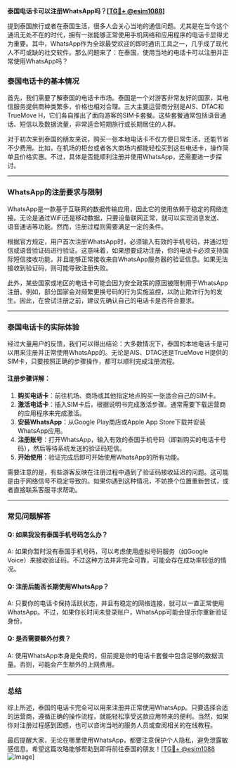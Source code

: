 **泰国电话卡可以注册WhatsApp吗？[[TG💪+ @esim1088](https://t.me/s/esim1088)]**

提到泰国旅行或者在泰国生活，很多人会关心当地的通信问题。尤其是在当今这个通讯无处不在的时代，拥有一张能够正常使用手机网络和应用程序的电话卡显得尤为重要。其中，WhatsApp作为全球最受欢迎的即时通讯工具之一，几乎成了现代人不可或缺的社交软件。那么问题来了：在泰国，使用当地的电话卡可以注册并正常使用WhatsApp吗？

### 泰国电话卡的基本情况

首先，我们需要了解泰国的电话卡市场。泰国是一个对游客非常友好的国家，其电信服务提供商种类繁多，价格也相对合理。三大主要运营商分别是AIS、DTAC和TrueMove H，它们各自推出了面向游客的SIM卡套餐。这些套餐通常包括语音通话、短信以及数据流量，非常适合短期旅行或长期居住的人群。

对于初次来到泰国的朋友来说，购买一张本地电话卡不仅方便日常生活，还能节省不少费用。比如，在机场的柜台或者各大商场内都能轻松买到这些电话卡，操作简单且价格实惠。不过，具体是否能顺利注册并使用WhatsApp，还需要进一步探讨。

---

### WhatsApp的注册要求与限制

WhatsApp是一款基于互联网的数据传输应用，因此它的使用依赖于稳定的网络连接。无论是通过WiFi还是移动数据，只要设备联网正常，就可以实现消息发送、语音通话等功能。然而，注册过程则需要满足一定的条件。

根据官方规定，用户首次注册WhatsApp时，必须输入有效的手机号码，并通过短信或语音验证码进行验证。这意味着，如果想要成功注册，你的电话卡必须支持国际短信接收功能，并且能够正常接收来自WhatsApp服务器的验证信息。如果无法接收到验证码，则可能导致注册失败。

此外，某些国家或地区的电话卡可能会因为安全政策的原因被限制用于WhatsApp注册。例如，部分国家会对频繁更换号码的行为实施监控，以防止欺诈行为的发生。因此，在尝试注册之前，建议先确认自己的电话卡是否符合要求。

---

### 泰国电话卡的实际体验

经过大量用户的反馈，我们可以得出结论：大多数情况下，泰国的本地电话卡是可以用来注册并正常使用WhatsApp的。无论是AIS、DTAC还是TrueMove H提供的SIM卡，只要按照正确的步骤操作，都可以顺利完成注册流程。

#### 注册步骤详解：
1. **购买电话卡**：前往机场、商场或其他指定地点购买一张适合自己的SIM卡。
2. **激活电话卡**：插入SIM卡后，根据说明书完成激活步骤。通常需要下载运营商的应用程序来完成激活。
3. **安装WhatsApp**：从Google Play商店或Apple App Store下载并安装WhatsApp应用。
4. **注册账号**：打开WhatsApp，输入有效的泰国手机号码（即新购买的电话卡号码），然后等待系统发送的验证码短信。
5. **开始使用**：验证完成后即可开始使用WhatsApp的所有功能。

需要注意的是，有些游客反映在注册过程中遇到了验证码接收延迟的问题。这可能是由于网络信号不稳定导致的。如果你遇到这种情况，不妨换个位置重新尝试，或者直接联系客服寻求帮助。

---

### 常见问题解答

#### Q: 如果我没有泰国手机号码怎么办？
A: 如果你暂时没有泰国手机号码，可以考虑使用虚拟号码服务（如Google Voice）来接收验证码。不过这种方法并非完全可靠，可能会存在成功率较低的情况。

#### Q: 注册后能否长期使用WhatsApp？
A: 只要你的电话卡保持活跃状态，并且有稳定的网络连接，就可以一直正常使用WhatsApp。不过，如果你长时间未登录账户，WhatsApp可能会提示你重新验证身份。

#### Q: 是否需要额外付费？
A: 使用WhatsApp本身是免费的，但前提是你的电话卡套餐中包含足够的数据流量。否则，可能会产生额外的上网费用。

---

### 总结

综上所述，泰国的电话卡完全可以用来注册并正常使用WhatsApp。只要选择合适的运营商，遵循正确的操作流程，就能轻松享受这款应用带来的便利。当然，如果你对注册过程感到困惑，也可以咨询当地的服务人员或查阅相关的在线教程。

最后提醒大家，无论在哪里使用WhatsApp，都要注意保护个人隐私，避免泄露敏感信息。希望这篇攻略能够帮助到即将前往泰国的朋友！[[TG💪+ @esim1088](https://t.me/s/esim1088) ![Image](https://i.postimg.cc/4NQfJmqS/Snipaste-2025-05-13-00-14-12.png)]